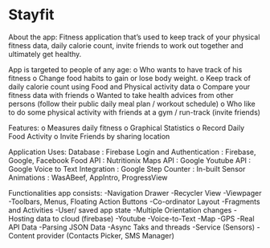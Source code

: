 # Stayfit
About the app:
Fitness application that’s used to keep track of your physical fitness data, daily calorie count, invite friends to work out together and ultimately get healthy.

App is targeted to people of any age:
o Who wants to have track of his fitness
o Change food habits to gain or lose body weight.
o Keep track of daily calorie count using Food and Physical activity data
o Compare your fitness data with friends
o Wanted to take health advices from other persons (follow their public daily meal plan / workout schedule)
o Who like to do some physical activity with friends at a gym / run-track (invite friends)

Features:
o Measures daily fitness
o Graphical Statistics
o Record Daily Food Activity
o Invite Friends by sharing location

Application Uses:
Database                  : Firebase
Login and Authentication  : Firebase, Google, Facebook
Food API                  : Nutritionix
Maps API                  : Google
Youtube API               : Google
Voice to Text Integration : Google
Step Counter              : In-built Sensor
Animations                : WasABeef, AppIntro, ProgressView

Functionalities app consists:
-Navigation Drawer
-Recycler View
-Viewpager
-Toolbars, Menus, Floating Action Buttons
-Co-ordinator Layout
-Fragments and Activities
-User/ saved app state
-Multiple Orientation changes
-Hosting data to cloud (firebase)
-Youtube
-Voice-to-Text
-Map
-GPS
-Real API Data
-Parsing JSON Data
-Async Taks and threads
-Service (Sensors)
-Content provider (Contacts Picker, SMS Manager)
